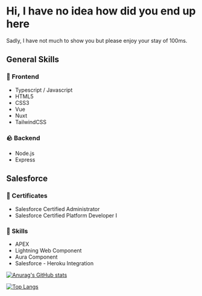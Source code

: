 # Hi, I have no idea how did you end up here

Sadly, I have not much to show you but please enjoy your stay of 100ms.

## General Skills

### 🌱 Frontend

- Typescript / Javascript
- HTML5
- CSS3
- Vue
- Nuxt
- TailwindCSS

### 🪨 Backend
- Node.js
- Express

## Salesforce

### 📜 Certificates
- Salesforce Certified Administrator
- Salesforce Certified Platform Developer I

### 💎 Skills
- APEX
- Lightning Web Component
- Aura Component
- Salesforce - Heroku Integration


[![Anurag's GitHub stats](https://github-readme-stats.vercel.app/api?username=titancube&show_icons=true&theme=dracula)](https://github.com/anuraghazra/github-readme-stats)

[![Top Langs](https://github-readme-stats.vercel.app/api/top-langs/?username=titancube&layout=compact&theme=dracula)](https://github.com/anuraghazra/github-readme-stats)

